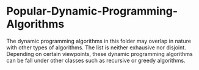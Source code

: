 # Popular-Dynamic-Programming-Algorithms
The dynamic programming algorithms in this folder may overlap in nature with other types of algorithms.
The list is neither exhausive nor disjoint. Depending on certain viewpoints, these dynamic programming algorithms can be fall
under other classes such as recursive or greedy algorithms.
